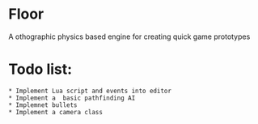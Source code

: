 # Floor 
A othographic physics based engine for creating quick game prototypes


# Todo list:
	* Implement Lua script and events into editor
	* Implement a  basic pathfinding AI
	* Implemnet bullets
	* Implement a camera class